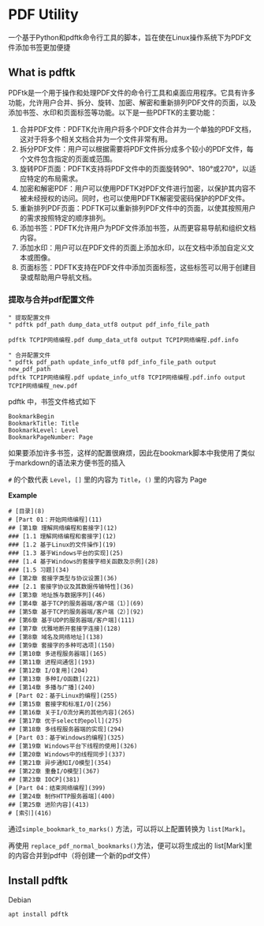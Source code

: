 # PDF Utility

一个基于Python和pdftk命令行工具的脚本，旨在使在Linux操作系统下为PDF文件添加书签更加便捷

## What is pdftk

PDFtk是一个用于操作和处理PDF文件的命令行工具和桌面应用程序。它具有许多功能，允许用户合并、拆分、旋转、加密、解密和重新排列PDF文件的页面，以及添加书签、水印和页面标签等功能。以下是一些PDFTK的主要功能：

1. 合并PDF文件：PDFTK允许用户将多个PDF文件合并为一个单独的PDF文档，这对于将多个相关文档合并为一个文件非常有用。
2. 拆分PDF文件：用户可以根据需要将PDF文件拆分成多个较小的PDF文件，每个文件包含指定的页面或范围。
3. 旋转PDF页面：PDFTK支持将PDF文件中的页面旋转90°、180°或270°，以适应特定的布局需求。
4. 加密和解密PDF：用户可以使用PDFTK对PDF文件进行加密，以保护其内容不被未经授权的访问。同时，也可以使用PDFTK解密受密码保护的PDF文件。
5. 重新排列PDF页面：PDFTK可以重新排列PDF文件中的页面，以使其按照用户的需求按照特定的顺序排列。
6. 添加书签：PDFTK允许用户为PDF文件添加书签，从而更容易导航和组织文档内容。
7. 添加水印：用户可以在PDF文件的页面上添加水印，以在文档中添加自定义文本或图像。
8. 页面标签：PDFTK支持在PDF文件中添加页面标签，这些标签可以用于创建目录或帮助用户导航文档。

### 提取与合并pdf配置文件

```shell
" 提取配置文件
" pdftk pdf_path dump_data_utf8 output pdf_info_file_path

pdftk TCPIP网络编程.pdf dump_data_utf8 output TCPIP网络编程.pdf.info

" 合并配置文件
" pdftk pdf_path update_info_utf8 pdf_info_file_path output new_pdf_path
pdftk TCPIP网络编程.pdf update_info_utf8 TCPIP网络编程.pdf.info output TCPIP网络编程_new.pdf
```

pdftk 中，书签文件格式如下

```text
BookmarkBegin
BookmarkTitle: Title
BookmarkLevel: Level
BookmarkPageNumber: Page
```

如果要添加许多书签，这样的配置很麻烦，因此在bookmark脚本中我使用了类似于markdown的语法来方便书签的插入

`#` 的个数代表 `Level`，`[]` 里的内容为 `Title`，`()` 里的内容为 Page

**Example**
```text
# [目录](8)
# [Part 01：开始网络编程](11)
## [第1章 理解网络编程和套接字](12)
### [1.1 理解网络编程和套接字](12)
### [1.2 基于Linux的文件操作](19)
### [1.3 基于Windows平台的实现](25)
### [1.4 基于Windows的套接字相关函数及示例](28)
### [1.5 习题](34)
## [第2章 套接字类型与协议设置](36)
### [2.1 套接字协议及其数据传输特性](36)
## [第3章 地址族与数据序列](46)
## [第4章 基于TCP的服务器端/客户端（1）](69)
## [第5章 基于TCP的服务器端/客户端（2）](92)
## [第6章 基于UDP的服务器端/客户端](111)
## [第7章 优雅地断开套接字连接](128)
## [第8章 域名及网络地址](138)
## [第9章 套接字的多种可选项](150)
## [第10章 多进程服务器端](165)
## [第11章 进程间通信](193)
## [第12章 I/O复用](204)
## [第13章 多种I/O函数](221)
## [第14章 多播与广播](240)
# [Part 02：基于Linux的编程](255)
## [第15章 套接字和标准I/O](256)
## [第16章 关于I/O流分离的其他内容](265)
## [第17章 优于select的epoll](275)
## [第18章 多线程服务器端的实现](294)
# [Part 03：基于Windows的编程](325)
## [第19章 Windows平台下线程的使用](326)
## [第20章 Windows中的线程同步](337)
## [第21章 异步通知I/O模型](354)
## [第22章 重叠I/O模型](367)
## [第23章 IOCP](381)
# [Part 04：结束网络编程](399)
## [第24章 制作HTTP服务器端](400)
## [第25章 进阶内容](413)
# [索引](416)
```

通过`simple_bookmark_to_marks()` 方法，可以将以上配置转换为 `list[Mark]`。

再使用 `replace_pdf_normal_bookmarks()`方法，便可以将生成出的 list[Mark]里的内容合并到pdf中（将创建一个新的pdf文件）

## Install pdftk

Debian

```shell
apt install pdftk
```
